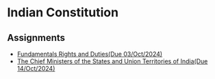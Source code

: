 # Indian Constitution
## Assignments
- [Fundamentals Rights and Duties(Due 03/Oct/2024)](assignment-1.md)
- [The Chief Ministers of the States and Union Territories of India(Due 14/Oct/2024)](assignment-2.md)
